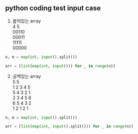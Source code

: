 ## python coding test input case

1. 붙어있는 array   
4 5   
00110   
00011   
11111   
00000   

```python
n, m = map(int, input().split())

arr = [list(map(int, input())) for _ in range(n)]
``` 

2. 공백있는 array   
5 5   
1 2 3 4 5   
5 4 3 2 1   
2 3 4 5 6   
6 5 4 3 2   
1 2 1 2 1   
   

```python
n, m = map(int, input().split())

arr = [list(map(int, input().split())) for _ in range(n)]
```
